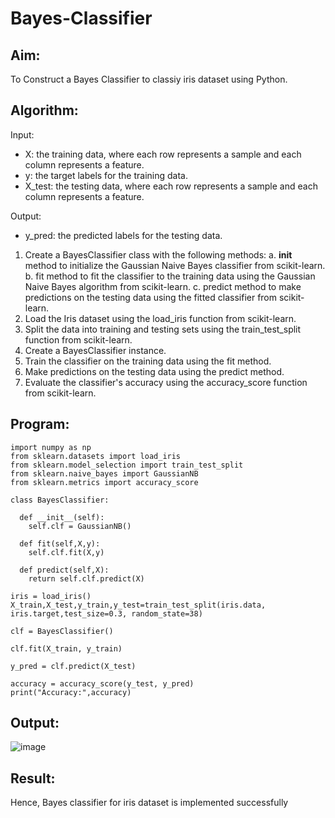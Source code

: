 # Bayes-Classifier
## Aim:
To Construct a Bayes Classifier to classiy iris dataset using Python.
## Algorithm:
Input: 
- X: the training data, where each row represents a sample and each column represents a feature.
- y: the target labels for the training data.
- X_test: the testing data, where each row represents a sample and each column represents a feature.

Output:
- y_pred: the predicted labels for the testing data.

1. Create a BayesClassifier class with the following methods:
   a. __init__ method to initialize the Gaussian Naive Bayes classifier from scikit-learn.
   b. fit method to fit the classifier to the training data using the Gaussian Naive Bayes algorithm from scikit-learn.
   c. predict method to make predictions on the testing data using the fitted classifier from scikit-learn.
2. Load the Iris dataset using the load_iris function from scikit-learn.
3. Split the data into training and testing sets using the train_test_split function from scikit-learn.
4. Create a BayesClassifier instance.
5. Train the classifier on the training data using the fit method.
6. Make predictions on the testing data using the predict method.
7. Evaluate the classifier's accuracy using the accuracy_score function from scikit-learn.

## Program:
```
import numpy as np
from sklearn.datasets import load_iris
from sklearn.model_selection import train_test_split
from sklearn.naive_bayes import GaussianNB
from sklearn.metrics import accuracy_score

class BayesClassifier:

  def __init__(self):
    self.clf = GaussianNB()
  
  def fit(self,X,y):
    self.clf.fit(X,y)
  
  def predict(self,X):
    return self.clf.predict(X)

iris = load_iris()
X_train,X_test,y_train,y_test=train_test_split(iris.data, iris.target,test_size=0.3, random_state=38)

clf = BayesClassifier()

clf.fit(X_train, y_train)

y_pred = clf.predict(X_test)

accuracy = accuracy_score(y_test, y_pred)
print("Accuracy:",accuracy)

```

## Output:

![image](https://github.com/santhanalakshmi04/Bayes-Classifier/assets/119475762/b0df4794-8491-4418-902f-91099eac784f)

## Result:
Hence, Bayes classifier for iris dataset is implemented successfully



